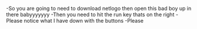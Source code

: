 -So you are going to need to download netlogo then open this bad boy up in there babyyyyyyy
-Then you need to hit the run key thats on the right
-Please notice what I have down with the buttons
-Please
